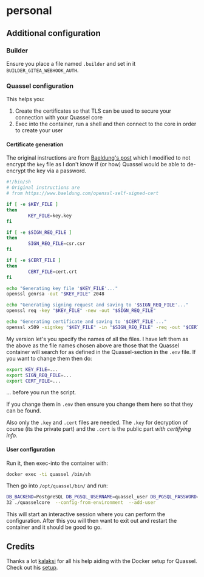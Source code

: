 personal
========


## Additional configuration

### Builder

Ensure you place a file named `.builder`
and set in it `BUILDER_GITEA_WEBHOOK_AUTH`.

### Quassel configuration

This helps you:

1. Create the certificates so that TLS can be used
to secure your connection with your Quassel core
2. Exec into the container, run a shell and then
connect to the core in order to create your user

#### Certificate generation

The original instructions are from [Baeldung's post](https://www.baeldung.com/openssl-self-signed-cert)
which I modified to not encrypt the `key` file as I don't know if (or how) Quassel
would be able to de-encrypt the key via a password.

```bash
#!/bin/sh
# Original instructions are
# from https://www.baeldung.com/openssl-self-signed-cert

if [ -e $KEY_FILE ]
then
        KEY_FILE=key.key
fi

if [ -e $SIGN_REQ_FILE ]
then
        SIGN_REQ_FILE=csr.csr
fi

if [ -e $CERT_FILE ]
then
        CERT_FILE=cert.crt
fi

echo "Generating key file '$KEY_FILE'..."
openssl genrsa -out "$KEY_FILE" 2048

echo "Generating signing request and saving to '$SIGN_REQ_FILE'..."
openssl req -key "$KEY_FILE" -new -out "$SIGN_REQ_FILE"

echo "Generating certificate and saving to '$CERT_FILE'..."
openssl x509 -signkey "$KEY_FILE" -in "$SIGN_REQ_FILE" -req -out "$CERT_FILE"
```

My version let's you specify the names of all the files.
I have left them as the above as the file names chosen
above are those that the Quassel container will search
for as defined in the Quassel-section in the `.env`
file. If you want to change them then do:

```bash
export KEY_FILE=...
export SIGN_REQ_FILE=...
export CERT_FILE=...
```

... before you run the script.


If you change them in `.env` then ensure you change
them here so that they can be found.

Also only the `.key` and `.cert` files are needed.
The `.key` for decryption of course (its the private
part) and the `.cert` is the public part _with
certifying info_.

#### User configuration

Run it, then exec-into the container with:

```bash
docker exec -ti quassel /bin/sh
```

Then go into `/opt/quassel/bin/` and run:

```bash
DB_BACKEND=PostgreSQL DB_PGSQL_USERNAME=quassel_user DB_PGSQL_PASSWORD=quassel_pass DB_PGSQL_HOSTNAME=quassel-db DB_PGSQL_DATABASE=quassel DB_PGSQL_PORT=54
32 ./quasselcore  --config-from-environment  --add-user
```

This will start an interactive session where you can
perform the configuration. After this you will then
want to exit out and restart the container and it
should be good to go.

## Credits

Thanks a lot [kalaksi](https://github.com/kalaksi/) for all his
help aiding with the Docker setup for Quassel. Check out his
[setup](https://github.com/kalaksi/docker-quassel).
